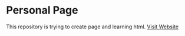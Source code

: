 # Personal Page
This repository is trying to create page and learning html.
[Visit Website](https://jimyang2023.github.io/PersonalPage/)